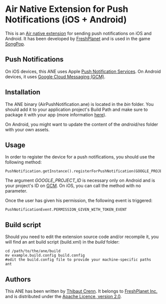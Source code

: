 Air Native Extension for Push Notifications (iOS + Android)
======================================

This is an [Air native extension](http://www.adobe.com/devnet/air/native-extensions-for-air.html) for sending push notifications on iOS and Android. It has been developed by [FreshPlanet](http://freshplanet.com) and is used in the game [SongPop](http://songpop.fm).


Push Notifications
---------

On iOS devices, this ANE uses Apple [Push Notification Services](https://developer.apple.com/library/ios/#documentation/NetworkingInternet/Conceptual/RemoteNotificationsPG/CommunicatingWIthAPS/CommunicatingWIthAPS.html). On Android devices, it uses [Google Cloud Messaging (GCM)](http://developer.android.com/guide/google/gcm/index.html).


Installation
---------

The ANE binary (AirPushNotification.ane) is located in the *bin* folder. You should add it to your application project's Build Path and make sure to package it with your app (more information [here](http://help.adobe.com/en_US/air/build/WS597e5dadb9cc1e0253f7d2fc1311b491071-8000.html)).

On Android, you might want to update the content of the *android/res* folder with your own assets.


Usage
-----

In order to register the device for a push notifications, you should use the following method:

    PushNotification.getInstance().registerForPushNotification(GOOGLE_PROJECT_ID);

The argument *GOOGLE_PROJECT_ID* is necessary only on Android and is your project's ID on [GCM](http://developer.android.com/guide/google/gcm/index.html). On iOS, you can call the method with no parameter.

Once the user has given his permission, the following event is triggered:

    PushNotificationEvent.PERMISSION_GIVEN_WITH_TOKEN_EVENT


Build script
---------

Should you need to edit the extension source code and/or recompile it, you will find an ant build script (build.xml) in the *build* folder:

    cd /path/to/the/ane/build
    mv example.build.config build.config
    #edit the build.config file to provide your machine-specific paths
    ant


Authors
------

This ANE has been written by [Thibaut Crenn](https://github.com/titi-us). It belongs to [FreshPlanet Inc.](http://freshplanet.com) and is distributed under the [Apache Licence, version 2.0](http://www.apache.org/licenses/LICENSE-2.0).